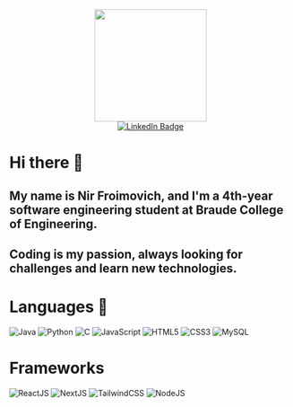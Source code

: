 
<div id="header" align="center">
  <img src="https://media2.giphy.com/media/v1.Y2lkPTc5MGI3NjExemwxYTRoZ2E2YmNmeXBnM2YxbjRldndrcGdjaTJ2cTY0b3JrcGUwNiZlcD12MV9pbnRlcm5hbF9naWZfYnlfaWQmY3Q9cw/wXTlDKOY0dFSfWU5cS/giphy.gif" width="200px">
</div>

<div id="badges" align="center">
  <a href="https://www.linkedin.com/in/nir-froimovich-33156a185/">
    <img src="https://img.shields.io/badge/LinkedIn-blue?style=for-the-badge&logo=linkedin&logoColor=white" alt="LinkedIn Badge"/>
  </a>
</div>

# Hi there 👋

## My name is Nir Froimovich, and I'm a 4th-year software engineering student at Braude College of Engineering.

## Coding is my passion, always looking for challenges and learn new technologies.

# Languages 🔡
![Java](https://img.shields.io/badge/java-3670A0?style=for-the-badge&logo=eclipse&logoColor=ffdd54)
![Python](https://img.shields.io/badge/python-3670A0?style=for-the-badge&logo=python&logoColor=ffdd54)
![C](https://img.shields.io/badge/c-%2300599C.svg?style=for-the-badge&logo=c&logoColor=white)
![JavaScript](https://img.shields.io/badge/javascript-%23323330.svg?style=for-the-badge&logo=javascript&logoColor=%23F7DF1E)
![HTML5](https://img.shields.io/badge/html5-%23E34F26.svg?style=for-the-badge&logo=html5&logoColor=white)
![CSS3](https://img.shields.io/badge/css3-%231572B6.svg?style=for-the-badge&logo=css3&logoColor=white)
![MySQL](https://img.shields.io/badge/mysql-%2300758F.svg?style=for-the-badge&logo=mysql&logoColor=white)

# Frameworks
![ReactJS](https://img.shields.io/badge/React-20232A?style=for-the-badge&logo=react&logoColor=61DAFB)
![NextJS](https://img.shields.io/badge/Next.js-000000?style=for-the-badge&logo=nextdotjs&logoColor=white)
![TailwindCSS](https://img.shields.io/badge/Tailwind_CSS-38B2AC?style=for-the-badge&logo=tailwind-css&logoColor=white)
![NodeJS](https://img.shields.io/badge/Node.js-339933?style=for-the-badge&logo=nodedotjs&logoColor=white)
